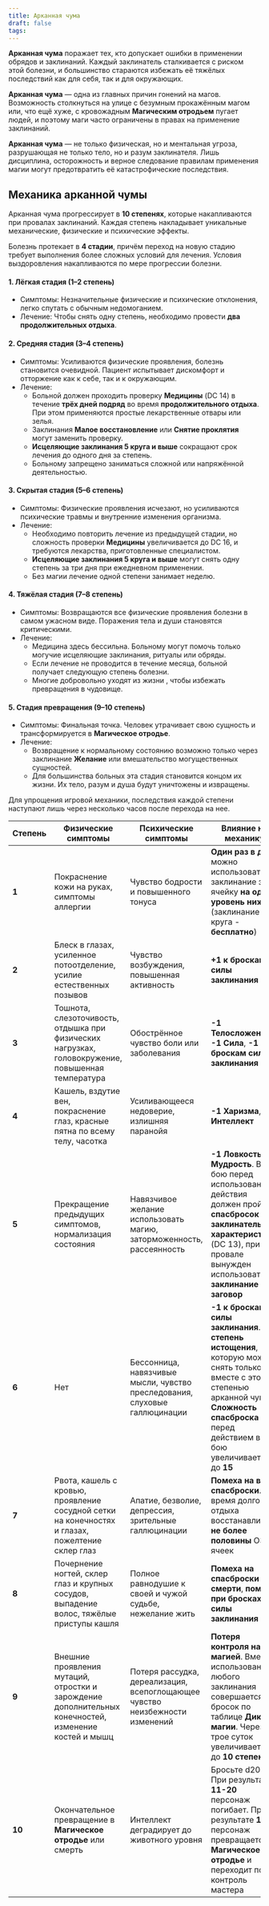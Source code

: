 ```yaml
---
title: Арканная чума
draft: false
tags:
---
```

**Арканная чума** поражает тех, кто допускает ошибки в применении обрядов и заклинаний. Каждый заклинатель сталкивается с риском этой болезни, и большинство стараются избежать её тяжёлых последствий как для себя, так и для окружающих.

**Арканная чума** — одна из главных причин гонений на магов. Возможность столкнуться на улице с безумным прокажённым магом или, что ещё хуже, с кровожадным **Магическим отродьем** пугает людей, и поэтому маги часто ограничены в правах на применение заклинаний.

**Арканная чума** — не только физическая, но и ментальная угроза, разрушающая не только тело, но и разум заклинателя. Лишь дисциплина, осторожность и верное следование правилам применения магии могут предотвратить её катастрофические последствия.

## Механика арканной чумы

Арканная чума прогрессирует в **10 степенях**, которые накапливаются при провалах заклинаний. Каждая степень накладывает уникальные механические, физические и психические эффекты. 

Болезнь протекает в **4 стадии**, причём переход на новую стадию требует выполнения более сложных условий для лечения. Условия выздоровления накапливаются по мере прогрессии болезни.

#### **1. Лёгкая стадия (1–2 степень)**
- Симптомы: Незначительные физические и психические отклонения, легко спутать с обычным недомоганием.  
- Лечение: Чтобы снять одну степень, необходимо провести **два продолжительных отдыха**.

#### **2. Средняя стадия (3–4 степень)**
- Симптомы: Усиливаются физические проявления, болезнь становится очевидной. Пациент испытывает дискомфорт и отторжение как к себе, так и к окружающим.  
- Лечение: 
  - Больной должен проходить проверку **Медицины** (DC 14) в течение **трёх дней подряд** во время **продолжительного отдыха**. При этом применяются простые лекарственные отвары или зелья.  
  - Заклинания **Малое восстановление** или **Снятие проклятия** могут заменить проверку.  
  - **Исцеляющие заклинания 5 круга и выше** сокращают срок лечения до одного дня за степень.  
  - Больному запрещено заниматься сложной или напряжённой деятельностью.

#### **3. Скрытая стадия (5–6 степень)**
- Симптомы: Физические проявления исчезают, но усиливаются психические травмы и внутренние изменения организма.  
- Лечение: 
  - Необходимо повторить лечение из предыдущей стадии, но сложность проверки **Медицины** увеличивается до DC 16, и требуются лекарства, приготовленные специалистом.  
  - **Исцеляющие заклинания 5 круга и выше** могут снять одну степень за три дня при ежедневном применении.  
  - Без магии лечение одной степени занимает неделю.

#### **4. Тяжёлая стадия (7–8 степень)**
- Симптомы: Возвращаются все физические проявления болезни в самом ужасном виде. Поражения тела и души становятся критическими.  
- Лечение: 
  - Медицина здесь бессильна. Больному могут помочь только могучие исцеляющие заклинания, ритуалы или обряды.  
  - Если лечение не проводится в течение месяца, больной получает следующую степень болезни.  
  - Многие добровольно уходят из жизни , чтобы избежать превращения в чудовище.

#### **5. Стадия превращения (9–10 степень)**
- Симптомы: Финальная точка. Человек утрачивает свою сущность и трансформируется в **Магическое отродье**.  
- Лечение: 
  - Возвращение к нормальному состоянию возможно только через заклинание **Желание** или вмешательство могущественных сущностей.  
  - Для большинства больных эта стадия становится концом их жизни. Их тело, разум и душа будут уничтожены и извращены.

Для упрощения игровой механики, последствия каждой степени наступают лишь через несколько часов после перехода на нее.

| Степень | Физические симптомы                                                                                   | Психические симптомы                                                         | Влияние на механику                                                                                                                                                                                        |
| ------- | ----------------------------------------------------------------------------------------------------- | ---------------------------------------------------------------------------- | ---------------------------------------------------------------------------------------------------------------------------------------------------------------------------------------------------------- |
| **1**   | Покраснение кожи на руках, симптомы аллергии                                                          | Чувство бодрости и повышенного тонуса                                        | **Один раз в день** можно использовать заклинание за ячейку **на один уровень ниже** (заклинание 1 круга - **бесплатно**)                                                                                  |
| **2**   | Блеск в глазах, усиленное потоотделение, усилие естественных позывов                                  | Чувство возбуждения, повышенная активность                                   | **+1 к броскам силы заклинания**                                                                                                                                                                           |
| **3**   | Тошнота, слезоточивость, отдышка при физических нагрузках, головокружение, повышенная температура     | Обострённое чувство боли или заболевания                                     | **-1 Телосложение**, **-1 Сила**, **-1 к броскам силы заклинания**                                                                                                                                         |
| **4**   | Кашель, вздутие вен, покраснение глаз, красные пятна по всему телу, часотка                           | Усиливающееся недоверие, излишняя паранойя                                   | **-1 Харизма**, **-1 Интеллект**                                                                                                                                                                           |
| **5**   | Прекращение предыдущих симптомов, нормализация состояния                                              | Навязчивое желание использовать магию, заторможенность, рассеянность         | **-1 Ловкость**, **-1 Мудрость**. В бою перед использованием действия должен пройти **спасбросок заклинательной характеристики** (DC 13), при провале вынужден использовать **заклинание** или **заговор** |
| **6**   | Нет                                                                                                   | Бессонница, навязчивые мысли, чувство преследования, слуховые галлюцинации   | **-1 к броскам силы заклинания**. **1 степень истощения**, которую можно снять только вместе с этой степенью арканной чумы. **Сложность спасброска** перед действием в бою увеличивается до **15**         |
| **7**   | Рвота, кашель с кровью, проявление сосудной сетки на конечностях и глазах, пожелтение склер глаз      | Апатие, безволие, депрессия, зрительные галлюцинации                         | **Помеха на все спасброски**. Во время долгого отдыха восстанавливает **не более половины** ОЗ и ячеек                                                                                                     |
| **8**   | Почернение ногтей, склер глаз и крупных сосудов, выпадение волос, тяжёлые приступы кашля              | Полное равнодушие к своей и чужой судьбе, нежелание жить                     | **Помеха на спасброски от смерти**, **помеха при бросках силы заклинания**                                                                                                                                 |
| **9**   | Внешние проявления мутаций, отростки и зарождение дополнительных конечностей, изменение костей и мышц | Потеря рассудка, дереализация, всепоглощающее чувство неизбежности изменений | **Потеря контроля над магией**. Вместо использования любого заклинания совершается бросок по таблице **Дикой магии**. Через трое суток увеличивается до **10 степени**                                     |
| **10**  | Окончательное превращение в **Магическое отродье** или смерть                                         | Интеллект деградирует до животного уровня                                    | Бросьте d20. При результате **11-20** персонаж погибает. При результате **1-10** персонаж превращается в **Магическое отродье** и переходит под контроль мастера                                           |